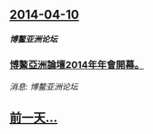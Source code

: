 ## [2014-04-10](/news/2014/04/10/index.md)

##### 博鳌亚洲论坛
### [ 博鰲亞洲論壇2014年年會開幕。](/news/2014/04/10/博鰲亞洲論壇2014年年會開幕.md)
_消息: 博鳌亚洲论坛_

## [前一天...](/news/2014/04/9/index.md)

